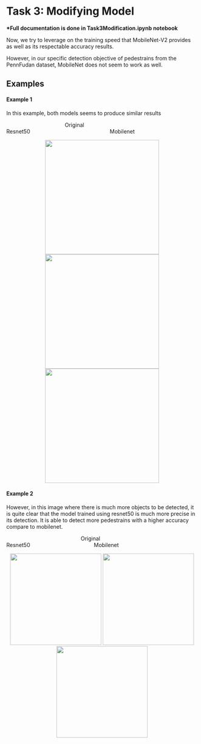 <h1> Task 3: Modifying Model </h1>

<strong>*Full documentation is done in Task3Modification.ipynb notebook</strong>

Now, we try to leverage on the training speed that MobileNet-V2 provides as well as its respectable accuracy results.

However, in our specific detection objective of pedestrains from the PennFudan dataset, MobileNet does not seem to work as well.

<h2> Examples </h2>

<h4> Example 1 </h4>

In this example, both models seems to produce similar results

           Original               Resnet50               Mobilenet

<p align="center">
  <img src="https://user-images.githubusercontent.com/68470272/92985448-21348680-f4e5-11ea-9f08-c99e3a36b359.png" width="300">
  <img src="https://user-images.githubusercontent.com/68470272/93066948-2ba17c80-f6ad-11ea-82f8-2f4f3af60104.png" width="300">
  <img src="https://user-images.githubusercontent.com/68470272/93067651-124d0000-f6ae-11ea-8dee-1cc7dccbfa6c.png" width="300">
</p>

<h4> Example 2 </h4>

However, in this image where there is much more objects to be detected, it is quite clear that the model trained using resnet50 is much more precise in its detection. It is able to detect more pedestrains with a higher accuracy compare to mobilenet.


              Original            Resnet50            Mobilenet
<p align="center">
  <img src="https://user-images.githubusercontent.com/68470272/92985505-ba639d00-f4e5-11ea-8333-b3e1d4294f20.png" height="240">
  <img src="https://user-images.githubusercontent.com/68470272/93066940-29d7b900-f6ad-11ea-9061-59f91ab1dfa8.png" height="240">
  <img src="https://user-images.githubusercontent.com/68470272/93067781-3c062700-f6ae-11ea-9f16-249d3d827ef3.png" height="240">
</p>
